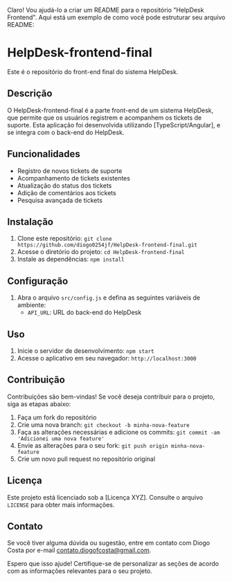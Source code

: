 Claro! Vou ajudá-lo a criar um README para o repositório "HelpDesk Frontend". Aqui está um exemplo de como você pode estruturar seu arquivo README:

# HelpDesk-frontend-final

Este é o repositório do front-end final do sistema HelpDesk.

## Descrição

O HelpDesk-frontend-final é a parte front-end de um sistema HelpDesk, que permite que os usuários registrem e acompanhem os tickets de suporte. Esta aplicação foi desenvolvida utilizando [TypeScript/Angular], e se integra com o back-end do HelpDesk.

## Funcionalidades

- Registro de novos tickets de suporte
- Acompanhamento de tickets existentes
- Atualização do status dos tickets
- Adição de comentários aos tickets
- Pesquisa avançada de tickets

## Instalação

1. Clone este repositório: `git clone https://github.com/diogo0254jf/HelpDesk-frontend-final.git`
2. Acesse o diretório do projeto: `cd HelpDesk-frontend-final`
3. Instale as dependências: `npm install`

## Configuração

1. Abra o arquivo `src/config.js` e defina as seguintes variáveis de ambiente:
   - `API_URL`: URL do back-end do HelpDesk

## Uso

1. Inicie o servidor de desenvolvimento: `npm start`
2. Acesse o aplicativo em seu navegador: `http://localhost:3000`

## Contribuição

Contribuições são bem-vindas! Se você deseja contribuir para o projeto, siga as etapas abaixo:

1. Faça um fork do repositório
2. Crie uma nova branch: `git checkout -b minha-nova-feature`
3. Faça as alterações necessárias e adicione os commits: `git commit -am 'Adicionei uma nova feature'`
4. Envie as alterações para o seu fork: `git push origin minha-nova-feature`
5. Crie um novo pull request no repositório original

## Licença

Este projeto está licenciado sob a [Licença XYZ]. Consulte o arquivo `LICENSE` para obter mais informações.

## Contato

Se você tiver alguma dúvida ou sugestão, entre em contato com Diogo Costa por e-mail contato.diogofcosta@gmail.com.

Espero que isso ajude! Certifique-se de personalizar as seções de acordo com as informações relevantes para o seu projeto.
